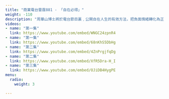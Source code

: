 ```yaml
---
title: "商業電台雷霆881 - 「自在必得」"
weight: -110
description: "周華山博士將於電台節目裏﹐公開自在人生的有效方法，把負面情緒轉化為正能量去盡情創造、解開家人間既愛且痛的糾纏，共建有效溝通及幸福家庭，活得輕鬆自在。誠邀閣下準時收聽，與DP同步經歷轉化。"
videos:
- name: "第一集"
  link: https://www.youtube.com/embed/WNGC24zpnR4
- name: "第一集"
  link: https://www.youtube.com/embed/68nKhS5DbHg
- name: "第二集"
  link: https://www.youtube.com/embed/4ZnPrgjfqDg
- name: "第二集"
  link: https://www.youtube.com/embed/XfR5Dra-H_I
- name: "第三集"
  link: https://www.youtube.com/embed/OJiDB4HygPE
menu:
  radio:
    weight: 3

---
```

